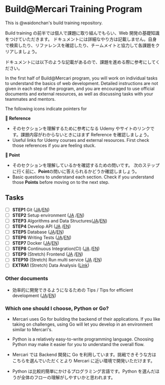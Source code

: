 # Build@Mercari Training Program

This is @waidonchan's build training repository.

Build training の前半では個人で課題に取り組んでもらい、Web 開発の基礎知識をつけていただきます。
ドキュメントには詳細なやり方は記載しません。自身で検索したり、リファレンスを確認したり、チームメイトと協力して各課題をクリアしましょう。

ドキュメントには以下のような記載があるので、課題を進める際に参考にしてください。

In the first half of Build@Mercari program, you will work on individual tasks to understand the basics of web development. Detailed instructions are not given in each step of the program, and you are encouraged to use official documents and external resources, as well as discussing tasks with your teammates and mentors.

The following icons indicate pointers for

**:book: Reference**

- そのセクションを理解するために参考になる Udemy やサイトのリンクです。課題内容がわからないときにはまず Reference を確認しましょう。
- Useful links for Udemy courses and external resources. First check those references if you are feeling stuck.

**:beginner: Point**

- そのセクションを理解しているかを確認するための問いです。 次のステップに行く前に、**Point**の問いに答えられるかどうか確認しましょう。
- Basic questions to understand each section. Check if you understand those **Points** before moving on to the next step.

## Tasks

- [ ] **STEP1** Git ([JA](document/01-git.ja.md)/[EN](document/01-git.en.md))
- [ ] **STEP2** Setup environment ([JA](document/02-local-env.ja.md)
      /[EN](document/02-local-env.en.md))
- [ ] **STEP3** Algorithms and Data Structures([JA](document/03-algorithm-and-data-structure.ja.md)/[EN](document/03-algorithm-and-data-structure.en.md))
- [ ] **STEP4** Develop API ([JA](document/04-api.ja.md)
      /[EN](document/04-api.en.md))
- [ ] **STEP5** Database ([JA](document/05-database.ja.md)/[EN](document/05-database.en.md))
- [ ] **STEP6** Writing Tests ([JA](document/06-testing.ja.md)/[EN](document/06-testing.en.md))
- [ ] **STEP7** Docker ([JA](document/07-docker.ja.md)/[EN](document/07-docker.en.md))
- [ ] **STEP8** Continuous Integration(CI) ([JA](document/08-ci.ja.md)
      /[EN](document/08-ci.en.md))
- [ ] **STEP9** (Stretch) Frontend ([JA](document/09-frontend.ja.md)
      /[EN](document/09-frontend.en.md))
- [ ] **STEP10** (Stretch) Run multi service ([JA](document/10-docker-compose.ja.md)
      /[EN](document/10-docker-compose.en.md))
- [ ] **EXTRA1** (Stretch) Data Analysis ([Link](document/extra-01-data-analysis.md))

### Other documents

- 効率的に開発できるようになるための Tips / Tips for efficient development ([JA](document/tips.ja.md)/[EN](document/tips.en.md))

### Which one should I choose, Python or Go?

- Mercari uses Go for building the backend of their applications. If you like taking on challenges, using Go will let you develop in an environment similar to Mercari's.
- Python is a relatively easy-to-write programming language. Choosing Python may make it easier for you to understand the overall flow.

- Mercari では Backend 開発に Go を利用しています。挑戦できそうな方はこちらを選んでいただくとより Mercari に近い環境で開発いただけます。
- Python は比較的簡単にかけるプログラミング言語です。Python を選んだほうが全体のフローの理解がしやすいかと思われます。
